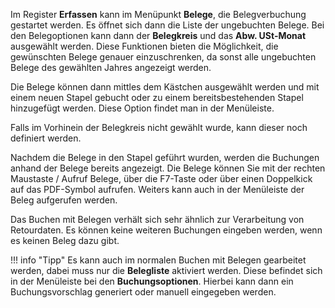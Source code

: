 Im Register **Erfassen** kann im Menüpunkt **Belege**, die Belegverbuchung gestartet werden.
Es öffnet sich dann die Liste der ungebuchten Belege. Bei den Belegoptionen kann dann der **Belegkreis** und das **Abw. USt-Monat** ausgewählt werden.
Diese Funktionen bieten die Möglichkeit, die gewünschten Belege genauer einzuschrenken, da sonst alle ungebuchten Belege des gewählten Jahres angezeigt werden.

Die Belege können dann mittles dem Kästchen ausgewählt werden und mit einem neuen Stapel gebucht oder zu einem bereitsbestehenden Stapel hinzugefügt werden. Diese Option findet man in der Menüleiste.

Falls im Vorhinein der Belegkreis nicht gewählt wurde, kann dieser noch definiert werden.

Nachdem die Belege in den Stapel geführt wurden, werden die Buchungen anhand der Belege bereits angezeigt. Die Belege können Sie mit der rechten Maustaste / Aufruf Belege, über die F7-Taste oder über einen Doppelkick auf das PDF-Symbol aufrufen. Weiters kann auch in der Menüleiste der Beleg aufgerufen werden.

Das Buchen mit Belegen verhält sich sehr ähnlich zur Verarbeitung von Retourdaten. Es können keine weiteren Buchungen eingeben werden, wenn es keinen Beleg dazu gibt.

!!! info "Tipp"
    Es kann auch im normalen Buchen mit Belegen gearbeitet werden, dabei muss nur die **Belegliste** aktiviert werden. Diese befindet sich in der Menüleiste bei den **Buchungsoptionen**. Hierbei kann dann ein Buchungsvorschlag generiert oder manuell eingegeben werden.


